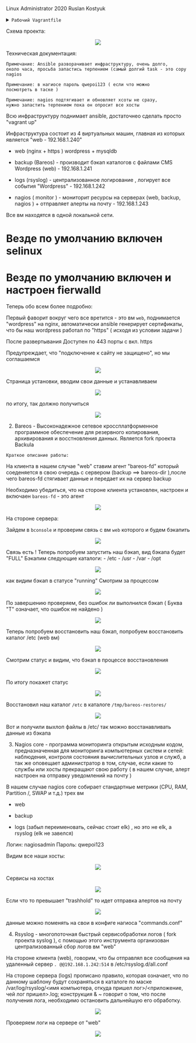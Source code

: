 Linux Administrator 2020 Ruslan Kostyuk


<details>
<summary><code>Рабочий Vagrantfile</code></summary>

```
# -*- mode: ruby -*-
# vi: set ft=ruby :
home = ENV['HOME']
ENV["LC_ALL"] = "en_US.UTF-8"

Vagrant.configure(2) do |config|
 config.vm.define "web" do |subconfig|
 subconfig.vm.box = "centos/7"
 subconfig.vm.hostname="web"
 subconfig.vm.network :public_network, ip: "192.168.1.240"
 subconfig.vm.provider "virtualbox" do |vb|
 vb.memory = "256"
 vb.cpus = "1"
 end
 end
 config.vm.define "backup" do |subconfig|
 subconfig.vm.box = "centos/7"
 subconfig.vm.hostname="backup"
 subconfig.vm.network :public_network, ip: "192.168.1.241"
 subconfig.vm.provider "virtualbox" do |vb|
 vb.memory = "256"
 vb.cpus = "1"
# second_disk = "/tmp/disk2.vmdk"
# unless File.exist?('/tmp/disk2.vmdk')
# vb.customize ['createhd', '--filename', second_disk, '--variant', 'Fixed', '--size', 5 * 1024]
# end
# vb.customize ['storageattach', :id, '--storagectl', 'IDE', '--port', 1, '--device', 0, '--type', 'hdd', '--medium', second_disk]
 end
 end
 config.vm.define "nagios" do |subconfig|
 subconfig.vm.box = "centos/7"
 subconfig.vm.hostname="nagios"
 subconfig.vm.network :public_network, ip: "192.168.1.243"
 subconfig.vm.provider "virtualbox" do |vb|
 vb.memory = "256"
 vb.cpus = "1"
 end
 end
 config.vm.define "logs" do |subconfig|
 subconfig.vm.box = "centos/7"
 subconfig.vm.hostname="logs"
 subconfig.vm.network :public_network, ip: "192.168.1.242"
 subconfig.vm.provider "virtualbox" do |vb|
 vb.memory = "256"
 vb.cpus = "1"
 end
 end
 config.vm.provision "ansible" do |ansible|
# ansible.compatibility_mode = "2.0"
 ansible.playbook = "provisioning/switch.yml"
 ansible.become = "true"
# ansible.tags="test"

     end
end


```

</details>



Схема проекта:

<p align="center"><img src="https://raw.githubusercontent.com/Kostyuk-Ruslan/otus-linux/master/Project_Kostyuk/photo/project.JPG"></p>  


Техническая документация:

<code>Примечание: Ansible разворачивает инфраструктуру, очень долго, около часа, просьба запастись терпением (самый долгий task - это copy nagios</code>

<code>Примечание: в нагиосе пароль qwepoi123 ( если что можно посмотреть в таске )</code>

<code>Примечание: nagios подтягивает и обновляет хсоты не сразу, нужно запастить терпением пока он опросит все хосты</code>



Всю инфраструктуру поднимает ansible, достаточнео сделать просто "vagrant up"

Инфраструктура состоит из 4 виртуальных машин, главная из которых является "web - 192.168.1.240"

- web (nginx + https ) wordpress + mysqldb

- backup (Bareos) - производит бэкап каталогов с файлами CMS Wordpress (web) - 192.168.1.241

- logs (rsyslog) - централизованное логирование , логирует все события "Wordpress" - 192.168.1.242

- nagios ( monitor ) - мониторит ресурсы на серверах (web, backup, nagios ) + отправляет алерты на почту - 192.168.1.243


Все вм находятся в одной локальной сети.


# Везде по умолчанию включен selinux 

# Везде по умолчанию включен и настроен fierwalld 


Теперь обо всем более подробно:

Первый фаворит вокруг чего все вретится  - это вм <code>web</code>, поднимается "wordpress" на nginx, автоматически ansible генерирует сертификаты, что бы наш wordpress работал по "https" ( исходя из условии задачи )



После развертывания Доступен по 443 порты с вкл. https

Предупреждает, что "подключение к сайту не защищено", но мы соглашаемся
<p align="center"><img src="https://raw.githubusercontent.com/Kostyuk-Ruslan/otus-linux/master/Project_Kostyuk/photo/web1.JPG"></p>  

Страница установки, вводим свои данные и устанавливаем
<p align="center"><img src="https://raw.githubusercontent.com/Kostyuk-Ruslan/otus-linux/master/Project_Kostyuk/photo/web2.JPG"></p>  

по итогу, так должно получиться
<p align="center"><img src="https://raw.githubusercontent.com/Kostyuk-Ruslan/otus-linux/master/Project_Kostyuk/photo/web3.JPG"></p>  





2) Bareos -  Высоконадежное сетевое кроссплатформенное программное  обеспечение для резервного копирования, архивирования и восстновления данных. Является fork проекта Backula

<code>Краткое описание работы:</code>


На клиента в нашем случае "web"  ставим агент "bareos-fd" который соеденяется в свою очередь с сервером (backup ==> bareos-dir ),после чего bareos-fd стягивает данные и передает их на сервер backup 

Необходимо убедиться, что на стороне клиента установлен, настроен и включаен <code>bareos-fd</code> - это агент

<p align="center"><img src="https://raw.githubusercontent.com/Kostyuk-Ruslan/otus-linux/master/Project_Kostyuk/photo/bareos-fd.JPG"></p>  


На стороне сервера:

Зайдем в <code>bconsole</code>  и проверим связь с вм <code>web</code> которого и будем бэкапить

<p align="center"><img src="https://raw.githubusercontent.com/Kostyuk-Ruslan/otus-linux/master/Project_Kostyuk/photo/1.JPG"></p>  

Связь есть ! Теперь попробуем запустить наш бэкап, вид бэкапа будет "FULL"
Бэкапим следующие каталоги: - /etc
                            - /usr
                            - /var
                            - /opt

<p align="center"><img src="https://raw.githubusercontent.com/Kostyuk-Ruslan/otus-linux/master/Project_Kostyuk/photo/2.JPG"></p>  

как видим бэкап в статусе "running"
Смотрим за процессом
<p align="center"><img src="https://raw.githubusercontent.com/Kostyuk-Ruslan/otus-linux/master/Project_Kostyuk/photo/process2.JPG"></p>  


По завершению проверяем, без ошибок ли выполнился бэкап ( Буква "T" означает, что ошибок не найдено )
<p align="center"><img src="https://raw.githubusercontent.com/Kostyuk-Ruslan/otus-linux/master/Project_Kostyuk/photo/list jobs.JPG"></p>  

Теперь попробуем восстановить наш бэкап, попробуем восстановить каталог /etc (web вм)

<p align="center"><img src="https://raw.githubusercontent.com/Kostyuk-Ruslan/otus-linux/master/Project_Kostyuk/photo/restore-etc.JPG"></p>  

Смотрим статус и видим, что бэкап в процессе восстановления

<p align="center"><img src="https://raw.githubusercontent.com/Kostyuk-Ruslan/otus-linux/master/Project_Kostyuk/photo/restore-etc2.JPG"></p>  

По итогу покажет статус

<p align="center"><img src="https://raw.githubusercontent.com/Kostyuk-Ruslan/otus-linux/master/Project_Kostyuk/photo/restore-etc3.JPG"></p>  

Восстановил наш каталог <code>/etc</code> в каталоге <code>/tmp/bareos-restores/</code>

<p align="center"><img src="https://raw.githubusercontent.com/Kostyuk-Ruslan/otus-linux/master/Project_Kostyuk/photo/restore-finish.JPG"></p>  

Вот и получили выхлоп файлы в /etc/ так можно восстанавливать данные из бэкапа





3) Nagios core - программа мониторинга открытым исходным кодом, предназначенная для мониторинга компьютерных систем и сетей: наблюдения, контроля состояния вычислительных узлов и служб, а так же оповещает
администратор в том, случае, если какие то службы или хосты прекращают свою работу ( в нашем случае, алерт настроен на отправку уведомлений на почту )

В нашем случае nagios core собирает стандартные метрики  (CPU, RAM, Partition /, SWAP и т.д.) трех вм

- web

- backup

- logs (забыл переименовать, сейчас стоит elk) , но это не elk, а rsyslog (elk не завелся)

Логин: nagiosadmin
Пароль: qwepoi123

Видим все наши хосты: 
<p align="center"><img src="https://raw.githubusercontent.com/Kostyuk-Ruslan/otus-linux/master/Project_Kostyuk/photo/nagios1.JPG"></p>  

Сервисы на хостах

<p align="center"><img src="https://raw.githubusercontent.com/Kostyuk-Ruslan/otus-linux/master/Project_Kostyuk/photo/nagios2.JPG"></p>  

Если что то превышает "trashhold" то идет отправка алертов на почту

<p align="center"><img src="https://raw.githubusercontent.com/Kostyuk-Ruslan/otus-linux/master/Project_Kostyuk/photo/nagios3.JPG"></p>  

данные можно поменять на свои в конфиге нагиоса "commands.conf"



4) Rsyslog  - многопоточная быстрый сервисобработки логов ( fork проекта syslog ), с помощью этого инструмента организован централизованный сбор логов вм "web"

На стороне клиента (web), говорим, что бы отправлял все сообщения на удаленный сервер <code>*.* @@192.168.1.242:514</code>
в /etc/rsyslog.d/all.conf

На стороне сервера (logs) прописано правило, которая означает, что по данному шаблону будут сохраняться в каталоге по маске  /var/log/rsyslog/<имя компьютера, 
откуда пришел лог>/<приложение, чей лог пришел>.log; конструкция & ~ говорит о том, что после получения лога, необходимо остановить дальнейшую его обработку.

<p align="center"><img src="https://raw.githubusercontent.com/Kostyuk-Ruslan/otus-linux/master/Project_Kostyuk/photo/rsyslog-logs.JPG"></p>  

Проверяем логи на сервере от "web"

<p align="center"><img src="https://raw.githubusercontent.com/Kostyuk-Ruslan/otus-linux/master/Project_Kostyuk/photo/rsyslogs-logs2.JPG"></p>  

